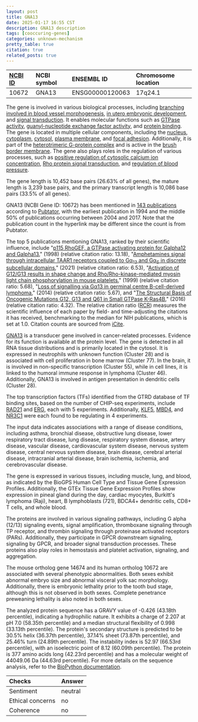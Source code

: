 ```yaml
---
layout: post
title: GNA13
date: 2025-01-17 16:55 CST
description: GNA13 description
tags: [cooccuring-genes]
categories: unknown-mechanism
pretty_table: true
citation: true
related_posts: true
---
```




| [NCBI ID](https://www.ncbi.nlm.nih.gov/gene/10672) | NCBI symbol | ENSEMBL ID | Chromosome location |
| :-------- | :------- | :-------- | :------- |
| 10672  | GNA13 | ENSG00000120063 | 17q24.1 |



The gene is involved in various biological processes, including [branching involved in blood vessel morphogenesis](https://amigo.geneontology.org/amigo/term/GO:0001569), [in utero embryonic development](https://amigo.geneontology.org/amigo/term/GO:0001701), and [signal transduction](https://amigo.geneontology.org/amigo/term/GO:0007165). It enables molecular functions such as [GTPase activity](https://amigo.geneontology.org/amigo/term/GO:0003924), [guanyl-nucleotide exchange factor activity](https://amigo.geneontology.org/amigo/term/GO:0005085), and [protein binding](https://amigo.geneontology.org/amigo/term/GO:0005515). The gene is located in multiple cellular components, including the [nucleus](https://amigo.geneontology.org/amigo/term/GO:0005634), [cytoplasm](https://amigo.geneontology.org/amigo/term/GO:0005737), [cytosol](https://amigo.geneontology.org/amigo/term/GO:0005829), [plasma membrane](https://amigo.geneontology.org/amigo/term/GO:0005886), and [focal adhesion](https://amigo.geneontology.org/amigo/term/GO:0005925). Additionally, it is part of the [heterotrimeric G-protein complex](https://amigo.geneontology.org/amigo/term/GO:0005834) and is active in the [brush border membrane](https://amigo.geneontology.org/amigo/term/GO:0031526). The gene also plays roles in the regulation of various processes, such as [positive regulation of cytosolic calcium ion concentration](https://amigo.geneontology.org/amigo/term/GO:0007204), [Rho protein signal transduction](https://amigo.geneontology.org/amigo/term/GO:0007266), and [regulation of blood pressure](https://amigo.geneontology.org/amigo/term/GO:0008217).


The gene length is 10,452 base pairs (26.63% of all genes), the mature length is 3,239 base pairs, and the primary transcript length is 10,086 base pairs (33.5% of all genes).


GNA13 (NCBI Gene ID: 10672) has been mentioned in [143 publications](https://pubmed.ncbi.nlm.nih.gov/?term=%22GNA13%22) according to [Pubtator](https://academic.oup.com/nar/article/47/W1/W587/5494727), with the earliest publication in 1994 and the middle 50% of publications occurring between 2004 and 2017. Note that the publication count in the hyperlink may be different since the count is from Pubtator.


The top 5 publications mentioning GNA13, ranked by their scientific influence, include "[p115 RhoGEF, a GTPase activating protein for Galpha12 and Galpha13.](https://pubmed.ncbi.nlm.nih.gov/9641915)" (1998) (relative citation ratio: 13.18), "[Amphetamines signal through intracellular TAAR1 receptors coupled to Gα<sub>13</sub> and Gα<sub>S</sub> in discrete subcellular domains.](https://pubmed.ncbi.nlm.nih.gov/31399635)" (2021) (relative citation ratio: 6.53), "[Activation of G12/G13 results in shape change and Rho/Rho-kinase-mediated myosin light chain phosphorylation in mouse platelets.](https://pubmed.ncbi.nlm.nih.gov/10037795)" (1999) (relative citation ratio: 5.68), "[Loss of signalling via Gα13 in germinal centre B-cell-derived lymphoma.](https://pubmed.ncbi.nlm.nih.gov/25274307)" (2014) (relative citation ratio: 5.67), and "[The Structural Basis of Oncogenic Mutations G12, G13 and Q61 in Small GTPase K-Ras4B.](https://pubmed.ncbi.nlm.nih.gov/26902995)" (2016) (relative citation ratio: 4.32). The relative citation ratio ([RCR](https://journals.plos.org/plosbiology/article?id=10.1371/journal.pbio.1002541)) measures the scientific influence of each paper by field- and time-adjusting the citations it has received, benchmarking to the median for NIH publications, which is set at 1.0. Citation counts are sourced from [iCite](https://icite.od.nih.gov).


[GNA13](https://www.proteinatlas.org/ENSG00000120063-GNA13) is a transducer gene involved in cancer-related processes. Evidence for its function is available at the protein level. The gene is detected in all RNA tissue distributions and is primarily located in the cytosol. It is expressed in neutrophils with unknown function (Cluster 28) and is associated with cell proliferation in bone marrow (Cluster 77). In the brain, it is involved in non-specific transcription (Cluster 55), while in cell lines, it is linked to the humoral immune response in lymphoma (Cluster 46). Additionally, GNA13 is involved in antigen presentation in dendritic cells (Cluster 28).


The top transcription factors (TFs) identified from the GTRD database of TF binding sites, based on the number of CHIP-seq experiments, include [RAD21](https://www.ncbi.nlm.nih.gov/gene/5885) and [ERG](https://www.ncbi.nlm.nih.gov/gene/2078), each with 5 experiments. Additionally, [KLF5](https://www.ncbi.nlm.nih.gov/gene/688), [MBD4](https://www.ncbi.nlm.nih.gov/gene/8930), and [NR3C1](https://www.ncbi.nlm.nih.gov/gene/2908) were each found to be regulating in 4 experiments.



The input data indicates associations with a range of disease conditions, including asthma, bronchial disease, obstructive lung disease, lower respiratory tract disease, lung disease, respiratory system disease, artery disease, vascular disease, cardiovascular system disease, nervous system disease, central nervous system disease, brain disease, cerebral arterial disease, intracranial arterial disease, brain ischemia, ischemia, and cerebrovascular disease.



The gene is expressed in various tissues, including muscle, lung, and blood, as indicated by the BioGPS Human Cell Type and Tissue Gene Expression Profiles. Additionally, the GTEx Tissue Gene Expression Profiles show expression in pineal gland during the day, cardiac myocytes, Burkitt's lymphoma (Raji), heart, B lymphoblasts (721), BDCA4+ dendritic cells, CD8+ T cells, and whole blood.


The proteins are involved in various signaling pathways, including G alpha (12/13) signaling events, signal amplification, thromboxane signaling through TP receptor, and thrombin signaling through proteinase activated receptors (PARs). Additionally, they participate in GPCR downstream signaling, signaling by GPCR, and broader signal transduction processes. These proteins also play roles in hemostasis and platelet activation, signaling, and aggregation.


The mouse ortholog gene 14674 and its human ortholog 10672 are associated with several phenotypic abnormalities. Both sexes exhibit abnormal embryo size and abnormal visceral yolk sac morphology. Additionally, there is embryonic lethality prior to the tooth bud stage, although this is not observed in both sexes. Complete penetrance preweaning lethality is also noted in both sexes.


The analyzed protein sequence has a GRAVY value of -0.426 (43.18th percentile), indicating a hydrophilic nature. It exhibits a charge of 2.207 at pH 7.0 (58.35th percentile) and a median structural flexibility of 0.998 (33.13th percentile). The protein's secondary structure is predicted to be 30.5% helix (36.37th percentile), 37.14% sheet (73.87th percentile), and 25.46% turn (24.89th percentile). The instability index is 52.97 (66.53rd percentile), with an isoelectric point of 8.12 (60.09th percentile). The protein is 377 amino acids long (42.23rd percentile) and has a molecular weight of 44049.06 Da (44.63rd percentile). For more details on the sequence analysis, refer to the [BioPython documentation](https://biopython.org/docs/1.75/api/Bio.SeqUtils.ProtParam.html).





| Checks    | Answer |
| :-------- | :------- |
| Sentiment  | neutral   |
| Ethical concerns | no     |
| Coherence    | no    |